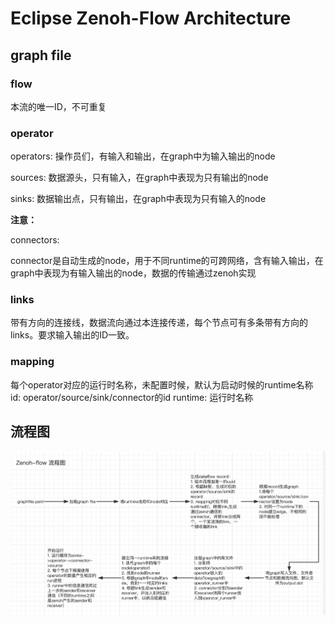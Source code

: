 # Eclipse Zenoh-Flow Architecture

## graph file

### flow

本流的唯一ID，不可重复

### operator

operators: 操作员们，有输入和输出，在graph中为输入输出的node

sources: 数据源头，只有输入，在graph中表现为只有输出的node

sinks: 数据输出点，只有输出，在graph中表现为只有输入的node

**注意：**

connectors: 

connector是自动生成的node，用于不同runtime的可跨网络，含有输入输出，在graph中表现为有输入输出的node，数据的传输通过zenoh实现

### links

带有方向的连接线，数据流向通过本连接传递，每个节点可有多条带有方向的links。要求输入输出的ID一致。

### mapping

每个operator对应的运行时名称，未配置时候，默认为启动时候的runtime名称
id: operator/source/sink/connector的id
runtime: 运行时名称

## 流程图
![avatar](./images/flow.png)
